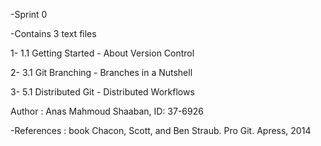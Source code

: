 -Sprint 0

-Contains 3 text files

1- 1.1 Getting Started - About Version Control


2- 3.1 Git Branching - Branches in a Nutshell


3- 5.1 Distributed Git - Distributed Workflows


Author : Anas Mahmoud Shaaban, ID: 37-6926

-References : book Chacon, Scott, and Ben Straub. Pro Git. Apress,
2014
